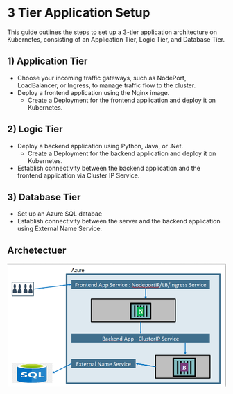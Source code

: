 # 3 Tier Application Setup

This guide outlines the steps to set up a 3-tier application architecture on Kubernetes, consisting of an Application Tier, Logic Tier, and Database Tier.

## 1) Application Tier

- Choose your incoming traffic gateways, such as NodePort, LoadBalancer, or Ingress, to manage traffic flow to the cluster.
- Deploy a frontend application using the Nginx image. 
  - Create a Deployment for the frontend application and deploy it on Kubernetes.

## 2) Logic Tier

- Deploy a backend application using Python, Java, or .Net.
  - Create a Deployment for the backend application and deploy it on Kubernetes.
- Establish connectivity between the backend application and the frontend application via Cluster IP Service.

## 3) Database Tier

- Set up an Azure SQL databae
- Establish connectivity between the server and the backend application using External Name Service.

##  Archetectuer
![Alt Text](/image/p.png)

